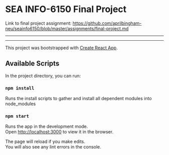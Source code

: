 # SEA INFO-6150 Final Project

Link to final project assignment: https://github.com/aprilbingham-neu/seainfo6150/blob/master/assignments/final-project.md

<hr>


<hr>

This project was bootstrapped with [Create React App](https://github.com/facebook/create-react-app).

## Available Scripts

In the project directory, you can run:

### `npm install`
Runs the install scripts to gather and install all dependent modules into node_modules

### `npm start`

Runs the app in the development mode.<br>
Open [http://localhost:3000](http://localhost:3000) to view it in the browser.

The page will reload if you make edits.<br>
You will also see any lint errors in the console.
